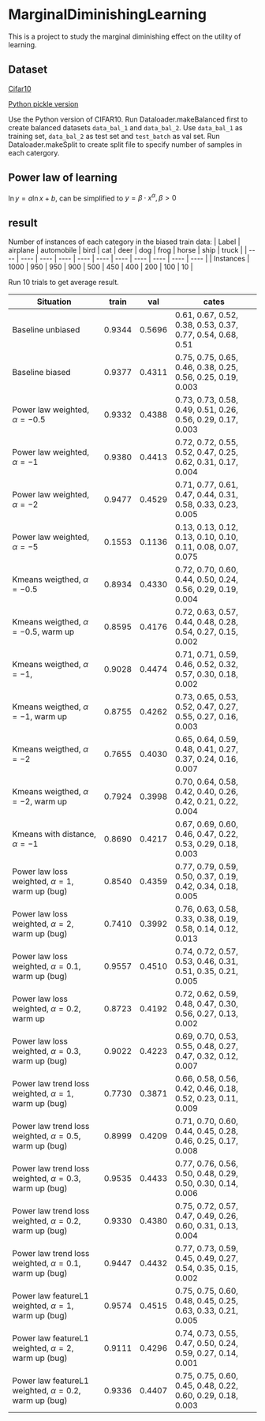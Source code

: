 # MarginalDiminishingLearning

This is a project to study the marginal diminishing effect on the utility of learning.

## Dataset

[Cifar10](http://www.cs.toronto.edu/~kriz/cifar.html)

[Python pickle version](http://www.cs.toronto.edu/~kriz/cifar-10-python.tar.gz)

Use the Python version of CIFAR10.
Run Dataloader.makeBalanced first to create balanced datasets `data_bal_1` and `data_bal_2`.
Use `data_bal_1` as training set, `data_bal_2` as test set and `test_batch` as val set.
Run Dataloader.makeSplit to create split file to specify number of samples in each catergory.

## Power law of learning

$\ln y = a\ln x + b$, can be simplified to $y = \beta\cdot x^\alpha,\beta > 0$

## result

Number of instances of each category in the biased train data:
| Label | airplane | automobile | bird | cat | deer | dog | frog | horse | ship | truck |
| ---- | ---- | ---- | ---- | ---- | ---- | ---- | ---- | ---- | ---- | ---- |
| Instances | 1000 | 950 | 950 | 900 | 500 | 450 | 400 | 200 | 100 | 10 |

Run 10 trials to get average result.

| Situation | train | val | cates |
| ---- | ---- | ---- | --- |
| Baseline unbiased | 0.9344 | 0.5696 | 0.61, 0.67, 0.52, 0.38, 0.53, 0.37, 0.77, 0.54, 0.68, 0.51 |
| Baseline biased | 0.9377 | 0.4311 | 0.75, 0.75, 0.65, 0.46, 0.38, 0.25, 0.56, 0.25, 0.19, 0.003 |
| Power law weighted, $\alpha=-0.5$ | 0.9332 | 0.4388 | 0.73, 0.73, 0.58, 0.49, 0.51, 0.26, 0.56, 0.29, 0.17, 0.003 |
| Power law weighted, $\alpha=-1$ | 0.9380 | 0.4413 | 0.72, 0.72, 0.55, 0.52, 0.47, 0.25, 0.62, 0.31, 0.17, 0.004 |
| Power law weighted, $\alpha=-2$ | 0.9477 | 0.4529 | 0.71, 0.77, 0.61, 0.47, 0.44, 0.31, 0.58, 0.33, 0.23, 0.005 |
| Power law weighted, $\alpha=-5$ | 0.1553 | 0.1136 | 0.13, 0.13, 0.12, 0.13, 0.10, 0.10, 0.11, 0.08, 0.07, 0.075 |
| Kmeans weigthed, $\alpha=-0.5$ | 0.8934 | 0.4330 | 0.72, 0.70, 0.60, 0.44, 0.50, 0.24, 0.56, 0.29, 0.19, 0.004 |
| Kmeans weigthed, $\alpha=-0.5$, warm up | 0.8595 | 0.4176 | 0.72, 0.63, 0.57, 0.44, 0.48, 0.28, 0.54, 0.27, 0.15, 0.002 |
| Kmeans weigthed, $\alpha=-1$, | 0.9028 | 0.4474 | 0.71, 0.71, 0.59, 0.46, 0.52, 0.32, 0.57, 0.30, 0.18, 0.002 |
| Kmeans weigthed, $\alpha=-1$, warm up | 0.8755 | 0.4262 | 0.73, 0.65, 0.53, 0.52, 0.47, 0.27, 0.55, 0.27, 0.16, 0.003 |
| Kmeans weigthed, $\alpha=-2$ | 0.7655 | 0.4030 | 0.65, 0.64, 0.59, 0.48, 0.41, 0.27, 0.37, 0.24, 0.16, 0.007 |
| Kmeans weigthed, $\alpha=-2$, warm up | 0.7924 | 0.3998 | 0.70, 0.64, 0.58, 0.42, 0.40, 0.26, 0.42, 0.21, 0.22, 0.004 |
| Kmeans with distance, $\alpha=-1$ | 0.8690 | 0.4217 | 0.67, 0.69, 0.60, 0.46, 0.47, 0.22, 0.53, 0.29, 0.18, 0.003 |
| Power law loss weighted, $\alpha=1$, warm up (bug)| 0.8540 | 0.4359 | 0.77, 0.79, 0.59, 0.50, 0.37, 0.19, 0.42, 0.34, 0.18, 0.005 |
| Power law loss weighted, $\alpha=2$, warm up (bug)| 0.7410 | 0.3992 | 0.76, 0.63, 0.58, 0.33, 0.38, 0.19, 0.58, 0.14, 0.12, 0.013 |
| Power law loss weighted, $\alpha=0.1$, warm up (bug)| 0.9557 | 0.4510 | 0.74, 0.72, 0.57, 0.53, 0.46, 0.31, 0.51, 0.35, 0.21, 0.005 |
| Power law loss weighted, $\alpha=0.2$, warm up | 0.8723 | 0.4192 | 0.72, 0.62, 0.59, 0.48, 0.47, 0.30, 0.56, 0.27, 0.13, 0.002 |
| Power law loss weighted, $\alpha=0.3$, warm up (bug)| 0.9022 | 0.4223 | 0.69, 0.70, 0.53, 0.55, 0.48, 0.27, 0.47, 0.32, 0.12, 0.007 |
| Power law trend loss weighted, $\alpha=1$, warm up (bug)| 0.7730 | 0.3871 | 0.66, 0.58, 0.56, 0.42, 0.46, 0.18, 0.52, 0.23, 0.11, 0.009 |
| Power law trend loss weighted, $\alpha=0.5$, warm up (bug)| 0.8999 | 0.4209 | 0.71, 0.70, 0.60, 0.44, 0.45, 0.28, 0.46, 0.25, 0.17, 0.008 |
| Power law trend loss weighted, $\alpha=0.3$, warm up (bug)| 0.9535 | 0.4433 | 0.77, 0.76, 0.56, 0.50, 0.48, 0.29, 0.50, 0.30, 0.14, 0.006 |
| Power law trend loss weighted, $\alpha=0.2$, warm up (bug)| 0.9330 | 0.4380 | 0.75, 0.72, 0.57, 0.47, 0.49, 0.26, 0.60, 0.31, 0.13, 0.004 |
| Power law trend loss weighted, $\alpha=0.1$, warm up (bug)| 0.9447 | 0.4432 | 0.77, 0.73, 0.59, 0.45, 0.49, 0.27, 0.54, 0.35, 0.15, 0.002 |
| Power law featureL1 weighted, $\alpha=1$, warm up (bug)| 0.9574 | 0.4515 | 0.75, 0.75, 0.60, 0.48, 0.45, 0.25, 0.63, 0.33, 0.21, 0.005 |
| Power law featureL1 weighted, $\alpha=2$, warm up (bug)| 0.9111 | 0.4296 | 0.74, 0.73, 0.55, 0.47, 0.50, 0.24, 0.59, 0.27, 0.14, 0.001 |
| Power law featureL1 weighted, $\alpha=0.2$, warm up (bug)| 0.9336 | 0.4407 | 0.75, 0.75, 0.60, 0.45, 0.48, 0.22, 0.60, 0.29, 0.18, 0.003 |